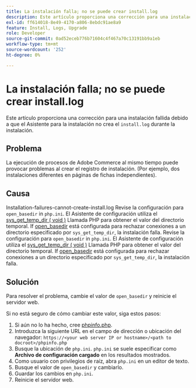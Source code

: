 ```yaml
---
title: La instalación falla; no se puede crear install.log
description: Este artículo proporciona una corrección para una instalación fallida debido a que el Asistente para la instalación no crea el archivo install.log durante la instalación.
exl-id: ff614018-8e49-4170-a806-8ebdc91ae8a9
feature: Install, Logs, Upgrade
role: Developer
source-git-commit: 0ad52eceb776b71604c4f467a70c13191bb9a1eb
workflow-type: tm+mt
source-wordcount: '252'
ht-degree: 0%

---
```


# La instalación falla; no se puede crear install.log

Este artículo proporciona una corrección para una instalación fallida debido a que el Asistente para la instalación no crea el `install.log` durante la instalación.

## Problema

La ejecución de procesos de Adobe Commerce al mismo tiempo puede provocar problemas al crear el registro de instalación. (Por ejemplo, dos instalaciones diferentes en páginas de fichas independientes).

## Causa

Installation-failures-cannot-create-install.log Revise la configuración para `open_basedir` in `php.ini`. El Asistente de configuración utiliza el [sys\_get\_temp\_dir ( void )](https://php.net/manual/en/function.sys-get-temp-dir.php) Llamada PHP para obtener el valor del directorio temporal. If [open\_basedir](http://php.net/manual/en/ini.core.php#ini.open-basedir) está configurada para rechazar conexiones a un directorio especificado por `sys_get_temp_dir`, la instalación falla.
Revise la configuración para `open_basedir` in `php.ini`. El Asistente de configuración utiliza el [sys\_get\_temp\_dir ( void )](https://php.net/manual/en/function.sys-get-temp-dir.php) Llamada PHP para obtener el valor del directorio temporal. If [open\_basedir](https://php.net/manual/en/ini.core.php#ini.open-basedir) está configurada para rechazar conexiones a un directorio especificado por `sys_get_temp_dir`, la instalación falla.


## Solución

Para resolver el problema, cambie el valor de `open_basedir` y reinicie el servidor web.

Si no está seguro de cómo cambiar este valor, siga estos pasos:

1. Si aún no lo ha hecho, cree [phpinfo.php](https://devdocs.magento.com/guides/v2.3/install-gde/prereq/optional.html#install-optional-phpinfo).
1. Introduzca la siguiente URL en el campo de dirección o ubicación del navegador: `https://<your web server IP or hostname>/<path to docroot>/phpinfo.php`
1. Busque la ubicación de `php.ini`.     `php.ini` se suele especificar como **Archivo de configuración cargado** en los resultados mostrados.
1. Como usuario con privilegios de raíz, abra `php.ini` en un editor de texto.
1. Busque el valor de `open_basedir` y cambiarlo.
1. Guardar los cambios en `php.ini`.
1. Reinicie el servidor web.
